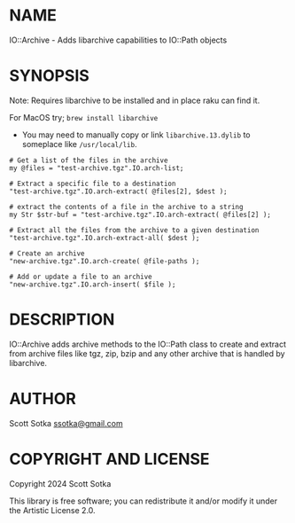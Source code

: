 NAME
====

IO::Archive - Adds libarchive capabilities to IO::Path objects

SYNOPSIS
========

Note: Requires libarchive to be installed and in place raku can find it. 

For MacOS try;
```brew install libarchive```
* You may need to manually copy or link `libarchive.13.dylib` to someplace like `/usr/local/lib`.

```
# Get a list of the files in the archive
my @files = "test-archive.tgz".IO.arch-list;

# Extract a specific file to a destination
"test-archive.tgz".IO.arch-extract( @files[2], $dest );

# extract the contents of a file in the archive to a string
my Str $str-buf = "test-archive.tgz".IO.arch-extract( @files[2] );

# Extract all the files from the archive to a given destination
"test-archive.tgz".IO.arch-extract-all( $dest );

# Create an archive 
"new-archive.tgz".IO.arch-create( @file-paths );

# Add or update a file to an archive
"new-archive.tgz".IO.arch-insert( $file );
```


DESCRIPTION
===========

IO::Archive adds archive methods to the IO::Path class to create and extract from
archive files like tgz, zip, bzip and any other archive that is handled by libarchive.

AUTHOR
======

Scott Sotka <ssotka@gmail.com>

COPYRIGHT AND LICENSE
=====================

Copyright 2024 Scott Sotka

This library is free software; you can redistribute it and/or modify it under the Artistic License 2.0.
